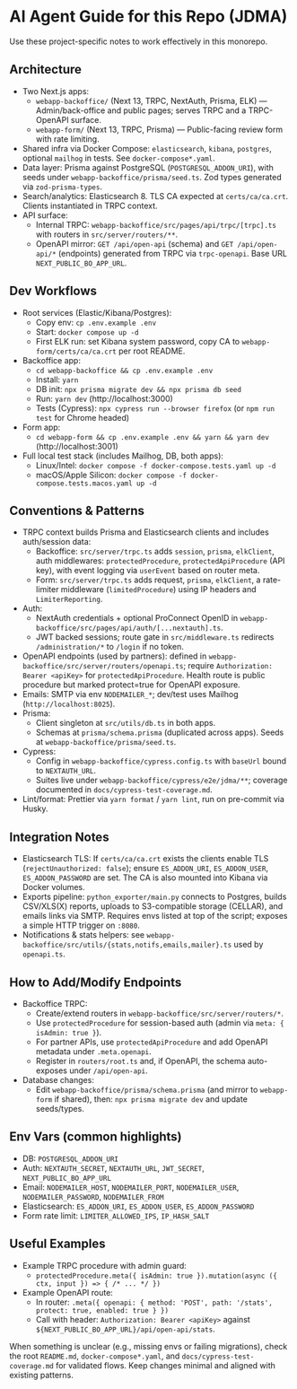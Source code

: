 # AI Agent Guide for this Repo (JDMA)

Use these project-specific notes to work effectively in this monorepo.

## Architecture

- Two Next.js apps:
  - `webapp-backoffice/` (Next 13, TRPC, NextAuth, Prisma, ELK) — Admin/back-office and public pages; serves TRPC and a TRPC-OpenAPI surface.
  - `webapp-form/` (Next 13, TRPC, Prisma) — Public-facing review form with rate limiting.
- Shared infra via Docker Compose: `elasticsearch`, `kibana`, `postgres`, optional `mailhog` in tests. See `docker-compose*.yaml`.
- Data layer: Prisma against PostgreSQL (`POSTGRESQL_ADDON_URI`), with seeds under `webapp-backoffice/prisma/seed.ts`. Zod types generated via `zod-prisma-types`.
- Search/analytics: Elasticsearch 8. TLS CA expected at `certs/ca/ca.crt`. Clients instantiated in TRPC context.
- API surface:
  - Internal TRPC: `webapp-backoffice/src/pages/api/trpc/[trpc].ts` with routers in `src/server/routers/**`.
  - OpenAPI mirror: `GET /api/open-api` (schema) and `GET /api/open-api/*` (endpoints) generated from TRPC via `trpc-openapi`. Base URL `NEXT_PUBLIC_BO_APP_URL`.

## Dev Workflows

- Root services (Elastic/Kibana/Postgres):
  - Copy env: `cp .env.example .env`
  - Start: `docker compose up -d`
  - First ELK run: set Kibana system password, copy CA to `webapp-form/certs/ca/ca.crt` per root README.
- Backoffice app:
  - `cd webapp-backoffice && cp .env.example .env`
  - Install: `yarn`
  - DB init: `npx prisma migrate dev && npx prisma db seed`
  - Run: `yarn dev` (http://localhost:3000)
  - Tests (Cypress): `npx cypress run --browser firefox` (or `npm run test` for Chrome headed)
- Form app:
  - `cd webapp-form && cp .env.example .env && yarn && yarn dev` (http://localhost:3001)
- Full local test stack (includes Mailhog, DB, both apps):
  - Linux/Intel: `docker compose -f docker-compose.tests.yaml up -d`
  - macOS/Apple Silicon: `docker compose -f docker-compose.tests.macos.yaml up -d`

## Conventions & Patterns

- TRPC context builds Prisma and Elasticsearch clients and includes auth/session data:
  - Backoffice: `src/server/trpc.ts` adds `session`, `prisma`, `elkClient`, auth middlewares: `protectedProcedure`, `protectedApiProcedure` (API key), with event logging via `userEvent` based on router meta.
  - Form: `src/server/trpc.ts` adds request, `prisma`, `elkClient`, a rate-limiter middleware (`limitedProcedure`) using IP headers and `LimiterReporting`.
- Auth:
  - NextAuth credentials + optional ProConnect OpenID in `webapp-backoffice/src/pages/api/auth/[...nextauth].ts`.
  - JWT backed sessions; route gate in `src/middleware.ts` redirects `/administration/*` to `/login` if no token.
- OpenAPI endpoints (used by partners): defined in `webapp-backoffice/src/server/routers/openapi.ts`; require `Authorization: Bearer <apiKey>` for `protectedApiProcedure`. Health route is public procedure but marked protect=true for OpenAPI exposure.
- Emails: SMTP via env `NODEMAILER_*`; dev/test uses Mailhog (`http://localhost:8025`).
- Prisma:
  - Client singleton at `src/utils/db.ts` in both apps.
  - Schemas at `prisma/schema.prisma` (duplicated across apps). Seeds at `webapp-backoffice/prisma/seed.ts`.
- Cypress:
  - Config in `webapp-backoffice/cypress.config.ts` with `baseUrl` bound to `NEXTAUTH_URL`.
  - Suites live under `webapp-backoffice/cypress/e2e/jdma/**`; coverage documented in `docs/cypress-test-coverage.md`.
- Lint/format: Prettier via `yarn format` / `yarn lint`, run on pre-commit via Husky.

## Integration Notes

- Elasticsearch TLS: If `certs/ca/ca.crt` exists the clients enable TLS (`rejectUnauthorized: false`); ensure `ES_ADDON_URI`, `ES_ADDON_USER`, `ES_ADDON_PASSWORD` are set. The CA is also mounted into Kibana via Docker volumes.
- Exports pipeline: `python_exporter/main.py` connects to Postgres, builds CSV/XLS(X) reports, uploads to S3-compatible storage (CELLAR), and emails links via SMTP. Requires envs listed at top of the script; exposes a simple HTTP trigger on `:8080`.
- Notifications & stats helpers: see `webapp-backoffice/src/utils/{stats,notifs,emails,mailer}.ts` used by `openapi.ts`.

## How to Add/Modify Endpoints

- Backoffice TRPC:
  - Create/extend routers in `webapp-backoffice/src/server/routers/*`.
  - Use `protectedProcedure` for session-based auth (admin via `meta: { isAdmin: true }`).
  - For partner APIs, use `protectedApiProcedure` and add OpenAPI metadata under `.meta.openapi`.
  - Register in `routers/root.ts` and, if OpenAPI, the schema auto-exposes under `/api/open-api`.
- Database changes:
  - Edit `webapp-backoffice/prisma/schema.prisma` (and mirror to `webapp-form` if shared), then: `npx prisma migrate dev` and update seeds/types.

## Env Vars (common highlights)

- DB: `POSTGRESQL_ADDON_URI`
- Auth: `NEXTAUTH_SECRET`, `NEXTAUTH_URL`, `JWT_SECRET`, `NEXT_PUBLIC_BO_APP_URL`
- Email: `NODEMAILER_HOST`, `NODEMAILER_PORT`, `NODEMAILER_USER`, `NODEMAILER_PASSWORD`, `NODEMAILER_FROM`
- Elasticsearch: `ES_ADDON_URI`, `ES_ADDON_USER`, `ES_ADDON_PASSWORD`
- Form rate limit: `LIMITER_ALLOWED_IPS`, `IP_HASH_SALT`

## Useful Examples

- Example TRPC procedure with admin guard:
  - `protectedProcedure.meta({ isAdmin: true }).mutation(async ({ ctx, input }) => { /* ... */ })`
- Example OpenAPI route:
  - In router: `.meta({ openapi: { method: 'POST', path: '/stats', protect: true, enabled: true } })`
  - Call with header: `Authorization: Bearer <apiKey>` against `${NEXT_PUBLIC_BO_APP_URL}/api/open-api/stats`.

When something is unclear (e.g., missing envs or failing migrations), check the root `README.md`, `docker-compose*.yaml`, and `docs/cypress-test-coverage.md` for validated flows. Keep changes minimal and aligned with existing patterns.
